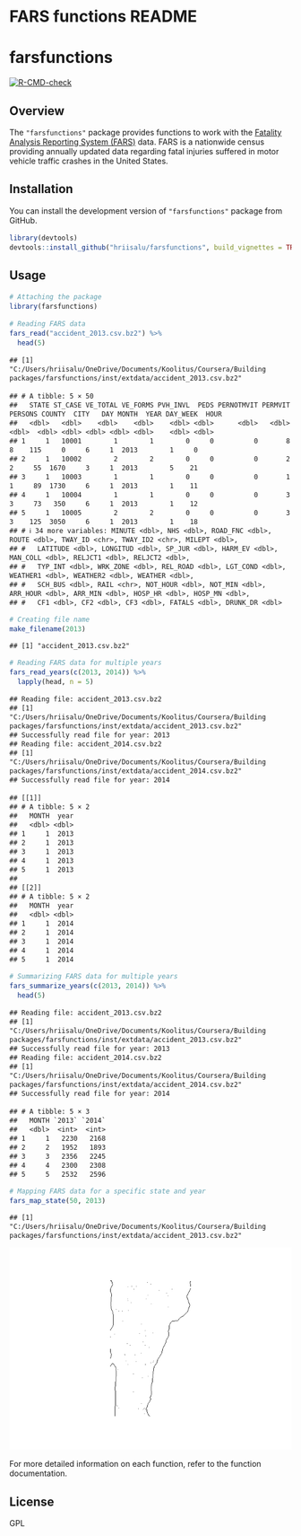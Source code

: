 FARS functions README
================

# farsfunctions

<!-- badges: start -->

[![R-CMD-check](https://github.com/hriisalu/farsfunctions/actions/workflows/R-CMD-check.yaml/badge.svg)](https://github.com/hriisalu/farsfunctions/actions/workflows/R-CMD-check.yaml)
<!-- badges: end -->

## Overview

The `"farsfunctions"` package provides functions to work with the
[Fatality Analysis Reporting System
(FARS)](https://www.nhtsa.gov/research-data/fatality-analysis-reporting-system-fars)
data. FARS is a nationwide census providing annually updated data
regarding fatal injuries suffered in motor vehicle traffic crashes in
the United States.

## Installation

You can install the development version of `"farsfunctions"` package
from GitHub.

``` r
library(devtools)
devtools::install_github("hriisalu/farsfunctions", build_vignettes = TRUE, force = TRUE)
```

## Usage

``` r
# Attaching the package
library(farsfunctions)
```

``` r
# Reading FARS data
fars_read("accident_2013.csv.bz2") %>% 
  head(5)
```

    ## [1] "C:/Users/hriisalu/OneDrive/Documents/Koolitus/Coursera/Building packages/farsfunctions/inst/extdata/accident_2013.csv.bz2"

    ## # A tibble: 5 × 50
    ##   STATE ST_CASE VE_TOTAL VE_FORMS PVH_INVL  PEDS PERNOTMVIT PERMVIT PERSONS COUNTY  CITY   DAY MONTH  YEAR DAY_WEEK  HOUR
    ##   <dbl>   <dbl>    <dbl>    <dbl>    <dbl> <dbl>      <dbl>   <dbl>   <dbl>  <dbl> <dbl> <dbl> <dbl> <dbl>    <dbl> <dbl>
    ## 1     1   10001        1        1        0     0          0       8       8    115     0     6     1  2013        1     0
    ## 2     1   10002        2        2        0     0          0       2       2     55  1670     3     1  2013        5    21
    ## 3     1   10003        1        1        0     0          0       1       1     89  1730     6     1  2013        1    11
    ## 4     1   10004        1        1        0     0          0       3       3     73   350     6     1  2013        1    12
    ## 5     1   10005        2        2        0     0          0       3       3    125  3050     6     1  2013        1    18
    ## # ℹ 34 more variables: MINUTE <dbl>, NHS <dbl>, ROAD_FNC <dbl>, ROUTE <dbl>, TWAY_ID <chr>, TWAY_ID2 <chr>, MILEPT <dbl>,
    ## #   LATITUDE <dbl>, LONGITUD <dbl>, SP_JUR <dbl>, HARM_EV <dbl>, MAN_COLL <dbl>, RELJCT1 <dbl>, RELJCT2 <dbl>,
    ## #   TYP_INT <dbl>, WRK_ZONE <dbl>, REL_ROAD <dbl>, LGT_COND <dbl>, WEATHER1 <dbl>, WEATHER2 <dbl>, WEATHER <dbl>,
    ## #   SCH_BUS <dbl>, RAIL <chr>, NOT_HOUR <dbl>, NOT_MIN <dbl>, ARR_HOUR <dbl>, ARR_MIN <dbl>, HOSP_HR <dbl>, HOSP_MN <dbl>,
    ## #   CF1 <dbl>, CF2 <dbl>, CF3 <dbl>, FATALS <dbl>, DRUNK_DR <dbl>

``` r
# Creating file name
make_filename(2013)
```

    ## [1] "accident_2013.csv.bz2"

``` r
# Reading FARS data for multiple years
fars_read_years(c(2013, 2014)) %>% 
  lapply(head, n = 5)
```

    ## Reading file: accident_2013.csv.bz2 
    ## [1] "C:/Users/hriisalu/OneDrive/Documents/Koolitus/Coursera/Building packages/farsfunctions/inst/extdata/accident_2013.csv.bz2"
    ## Successfully read file for year: 2013 
    ## Reading file: accident_2014.csv.bz2 
    ## [1] "C:/Users/hriisalu/OneDrive/Documents/Koolitus/Coursera/Building packages/farsfunctions/inst/extdata/accident_2014.csv.bz2"
    ## Successfully read file for year: 2014

    ## [[1]]
    ## # A tibble: 5 × 2
    ##   MONTH  year
    ##   <dbl> <dbl>
    ## 1     1  2013
    ## 2     1  2013
    ## 3     1  2013
    ## 4     1  2013
    ## 5     1  2013
    ## 
    ## [[2]]
    ## # A tibble: 5 × 2
    ##   MONTH  year
    ##   <dbl> <dbl>
    ## 1     1  2014
    ## 2     1  2014
    ## 3     1  2014
    ## 4     1  2014
    ## 5     1  2014

``` r
# Summarizing FARS data for multiple years
fars_summarize_years(c(2013, 2014)) %>% 
  head(5)
```

    ## Reading file: accident_2013.csv.bz2 
    ## [1] "C:/Users/hriisalu/OneDrive/Documents/Koolitus/Coursera/Building packages/farsfunctions/inst/extdata/accident_2013.csv.bz2"
    ## Successfully read file for year: 2013 
    ## Reading file: accident_2014.csv.bz2 
    ## [1] "C:/Users/hriisalu/OneDrive/Documents/Koolitus/Coursera/Building packages/farsfunctions/inst/extdata/accident_2014.csv.bz2"
    ## Successfully read file for year: 2014

    ## # A tibble: 5 × 3
    ##   MONTH `2013` `2014`
    ##   <dbl>  <int>  <int>
    ## 1     1   2230   2168
    ## 2     2   1952   1893
    ## 3     3   2356   2245
    ## 4     4   2300   2308
    ## 5     5   2532   2596

``` r
# Mapping FARS data for a specific state and year
fars_map_state(50, 2013)
```

    ## [1] "C:/Users/hriisalu/OneDrive/Documents/Koolitus/Coursera/Building packages/farsfunctions/inst/extdata/accident_2013.csv.bz2"

![](README_files/figure-gfm/unnamed-chunk-3-1.png)<!-- -->

For more detailed information on each function, refer to the function
documentation.

## License

GPL
